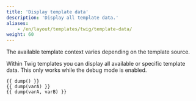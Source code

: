 ```yaml
---
title: 'Display template data'
description: 'Display all template data.'
aliases:
    - /en/layout/templates/twig/template-data/
weight: 60
---
```



The available template context varies depending on the template source. 

Within Twig templates you can display all available or specific template data.
This only works while the debug mode is enabled.

```twig
{{ dump() }}
{{ dump(varA) }}
{{ dump(varA, varB) }}
```